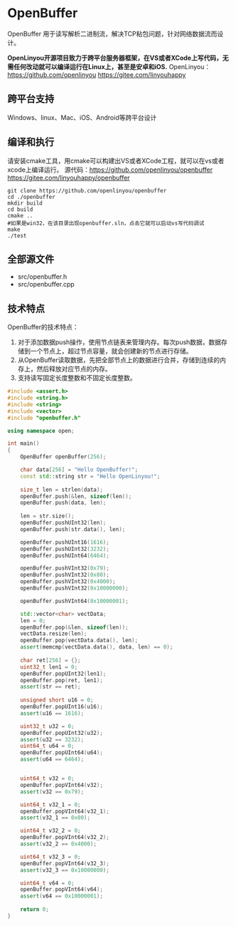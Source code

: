 # OpenBuffer
OpenBuffer 用于读写解析二进制流，解决TCP粘包问题，针对网络数据流而设计。

**OpenLinyou开源项目致力于跨平台服务器框架，在VS或者XCode上写代码，无需任何改动就可以编译运行在Linux上，甚至是安卓和iOS.**
OpenLinyou：https://github.com/openlinyou
https://gitee.com/linyouhappy

## 跨平台支持
Windows、linux、Mac、iOS、Android等跨平台设计

## 编译和执行
请安装cmake工具，用cmake可以构建出VS或者XCode工程，就可以在vs或者xcode上编译运行。
源代码：https://github.com/openlinyou/openbuffer
https://gitee.com/linyouhappy/openbuffer
```
git clone https://github.com/openlinyou/openbuffer
cd ./openbuffer
mkdir build
cd build
cmake ..
#如果是win32，在该目录出现openbuffer.sln，点击它就可以启动vs写代码调试
make
./test
```

## 全部源文件
+ src/openbuffer.h
+ src/openbuffer.cpp

## 技术特点
OpenBuffer的技术特点：
1. 对于添加数据push操作，使用节点链表来管理内存。每次push数据，数据存储到一个节点上，超过节点容量，就会创建新的节点进行存储。
2. 从OpenBuffer读取数据，先把全部节点上的数据进行合并，存储到连续的内存上，然后释放对应节点的内存。
3. 支持读写固定长度整数和不固定长度整数。


```C++
#include <assert.h>
#include <string.h>
#include <string>
#include <vector>
#include "openbuffer.h"

using namespace open;

int main()
{
    OpenBuffer openBuffer(256);

    char data[256] = "Hello OpenBuffer!";
    const std::string str = "Hello OpenLinyou!";
    
    size_t len = strlen(data);
    openBuffer.push(&len, sizeof(len));
    openBuffer.push(data, len);
 
    len = str.size();
    openBuffer.pushUInt32(len);
    openBuffer.push(str.data(), len);

    openBuffer.pushUInt16(1616);
    openBuffer.pushUInt32(3232);
    openBuffer.pushUInt64(6464);

    openBuffer.pushVInt32(0x79);
    openBuffer.pushVInt32(0x80);
    openBuffer.pushVInt32(0x4000);
    openBuffer.pushVInt32(0x10000000);

    openBuffer.pushVInt64(0x10000001);

    std::vector<char> vectData;
    len = 0;
    openBuffer.pop(&len, sizeof(len));
    vectData.resize(len);
    openBuffer.pop(vectData.data(), len);
    assert(memcmp(vectData.data(), data, len) == 0);
    
    char ret[256] = {};
    uint32_t len1 = 0;
    openBuffer.popUInt32(len1);
    openBuffer.pop(ret, len1);
    assert(str == ret);
    
    unsigned short u16 = 0;
    openBuffer.popUInt16(u16);
    assert(u16 == 1616);

    uint32_t u32 = 0;
    openBuffer.popUInt32(u32);
    assert(u32 == 3232);
    uint64_t u64 = 0;
    openBuffer.popUInt64(u64);
    assert(u64 == 6464);


    uint64_t v32 = 0;
    openBuffer.popVInt64(v32);
    assert(v32 == 0x79);

    uint64_t v32_1 = 0;
    openBuffer.popVInt64(v32_1);
    assert(v32_1 == 0x80);

    uint64_t v32_2 = 0;
    openBuffer.popVInt64(v32_2);
    assert(v32_2 == 0x4000);

    uint64_t v32_3 = 0;
    openBuffer.popVInt64(v32_3);
    assert(v32_3 == 0x10000000);

    uint64_t v64 = 0;
    openBuffer.popVInt64(v64);
    assert(v64 == 0x10000001);
    
    return 0;
}
```